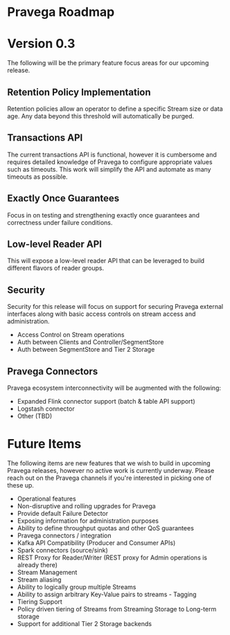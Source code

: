 <!--
Copyright (c) 2017 Dell Inc., or its subsidiaries. All Rights Reserved.

Licensed under the Apache License, Version 2.0 (the "License");
you may not use this file except in compliance with the License.
You may obtain a copy of the License at

    http://www.apache.org/licenses/LICENSE-2.0
-->
# Pravega Roadmap

# Version 0.3
The following will be the primary feature focus areas for our upcoming release.

## Retention Policy Implementation
Retention policies allow an operator to define a specific Stream size or data age.  Any data beyond this threshold will automatically be purged.

## Transactions API
The current transactions API is functional, however it is cumbersome and requires detailed knowledge of Pravega to configure appropriate values such as timeouts.  This work will simplify the API and automate as many timeouts as possible.

## Exactly Once Guarantees
Focus in on testing and strengthening exactly once guarantees and correctness under failure conditions.

## Low-level Reader API
This will expose a low-level reader API that can be leveraged to build different flavors of reader groups.

## Security
Security for this release will focus on support for securing Pravega external interfaces along with basic access controls on stream access and administration.
-  Access Control on Stream operations
-  Auth between Clients and Controller/SegmentStore
-  Auth between SegmentStore and Tier 2 Storage

## Pravega Connectors
Pravega ecosystem interconnectivity will be augmented with the following:
-  Expanded Flink connector support (batch & table API support)
-  Logstash connector
-  Other (TBD)

# Future Items
The following items are new features that we wish to build in upcoming Pravega releases, however no active work is currently underway.  Please reach out on the Pravega channels if you're interested in picking one of these up.

-  Operational features
  -  Non-disruptive and rolling upgrades for Pravega
  -  Provide default Failure Detector
  -  Exposing information for administration purposes
  -  Ability to define throughput quotas and other QoS guarantees
-  Pravega connectors / integration
  -  Kafka API Compatibility (Producer and Consumer APIs)
  -  Spark connectors (source/sink)
  -  REST Proxy for Reader/Writer (REST proxy for Admin operations is already there)
-  Stream Management
  -  Stream aliasing
  -  Ability to logically group multiple Streams
  -  Ability to assign arbitrary Key-Value pairs to streams - Tagging
-  Tiering Support
  -  Policy driven tiering of Streams from Streaming Storage to Long-term storage
  -  Support for additional Tier 2 Storage backends
